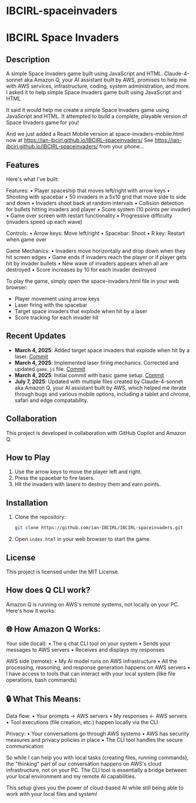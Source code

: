# IBCIRL-spaceinvaders
# IBCIRL Space Invaders

## Description
A simple Space Invaders game built using JavaScript and HTML.
Claude-4-sonnet aka Amazon Q, your AI assistant built by AWS, promises to help me with AWS services, infrastructure, coding,
system administration, and more. I asked it to help simple Space Invaders game built using JavaScript and HTML

It said it would help me create a simple Space Invaders game using JavaScript and HTML. 
It attempted to build a complete, playable version of Space Invaders game for you! 

And we just added a React Mobile version at space-invaders-mobile.html now at https://ian-ibcirl.github.io/IBCIRL-spaceinvaders/
See https://ian-ibcirl.github.io/IBCIRL-spaceinvaders/ from your phone...


## Features
Here's what I've built:

Features:
• Player spaceship that moves left/right with arrow keys
• Shooting with spacebar
• 50 invaders in a 5x10 grid that move side to side and down
• Invaders shoot back at random intervals
• Collision detection for bullets hitting invaders and player
• Score system (10 points per invader)
• Game over screen with restart functionality
• Progressive difficulty (invaders speed up each wave)

Controls:
• Arrow keys: Move left/right
• Spacebar: Shoot
• R key: Restart when game over

Game Mechanics:
• Invaders move horizontally and drop down when they hit screen edges
• Game ends if invaders reach the player or if player gets hit by invader bullets
• New wave of invaders appears when all are destroyed
• Score increases by 10 for each invader destroyed

To play the game, simply open the space-invaders.html file in your web browser:

- Player movement using arrow keys
- Laser firing with the spacebar
- Target space invaders that explode when hit by a laser
- Score tracking for each invader hit

## Recent Updates
- **March 4, 2025**: Added target space invaders that explode when hit by a laser. [Commit](https://github.com/ian-IBCIRL/IBCIRL-spaceinvaders/commit/574f6e0f885333f327b7a4b35ac32dd452180ca4)
- **March 4, 2025**: Implemented laser firing mechanics. Corrected and updated `game.js` file. [Commit](https://github.com/ian-IBCIRL/IBCIRL-spaceinvaders/commit/3ad1598aeac0e0249bc843b26400f7a661d4bcbc)
- **March 4, 2025**: Initial commit with basic game setup. [Commit](https://github.com/ian-IBCIRL/IBCIRL-spaceinvaders/commit/5d5288cf1e6622784c44725741de0efae5438cd1)
- **July 7, 2025**: Updated with multiple files created by Claude-4-sonnet aka Amazon Q, your AI assistant built by AWS, which helped me iterate through bugs and various mobile options, including a tablet and chrome, safari and edge compatability.

## Collaboration
This project is developed in collaboration with GitHub Copilot and Amazon Q.

## How to Play
1. Use the arrow keys to move the player left and right.
2. Press the spacebar to fire lasers.
3. Hit the invaders with lasers to destroy them and earn points.

## Installation
1. Clone the repository:
    ```sh
    git clone https://github.com/ian-IBCIRL/IBCIRL-spaceinvaders.git
    ```
2. Open `index.html` in your web browser to start the game.

## License
This project is licensed under the MIT License.

## How does Q CLI work?
Amazon Q is running on AWS's remote systems, not locally on your PC. Here's how it works:

## 🌐 How Amazon Q Works:

Your side (local):
• The q chat CLI tool on your system
• Sends your messages to AWS servers
• Receives and displays my responses

AWS side (remote):
• My AI model runs on AWS infrastructure
• All the processing, reasoning, and response generation happens on AWS servers
• I have access to tools that can interact with your local system (like file operations, bash commands)

## 🔒 What This Means:

Data flow:
• Your prompts → AWS servers
• My responses ← AWS servers
• Tool executions (file creation, etc.) happen locally via the CLI

Privacy:
• Your conversations go through AWS systems
• AWS has security measures and privacy policies in place
• The CLI tool handles the secure communication

So while I can help you with local tasks (creating files, running commands), the "thinking" part of our conversation
happens on AWS's cloud infrastructure, not on your PC. The CLI tool is essentially a bridge between your local
environment and my remote AI capabilities.

This setup gives you the power of cloud-based AI while still being able to work with your local files and system!


